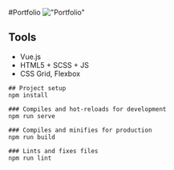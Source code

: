 #Portfolio
!["Portfolio"](https://i.imgur.com/DlIMXkx.png)

## Tools
* Vue.js
* HTML5 + SCSS + JS
* CSS Grid, Flexbox

```
## Project setup
npm install

### Compiles and hot-reloads for development
npm run serve

### Compiles and minifies for production
npm run build

### Lints and fixes files
npm run lint
```
